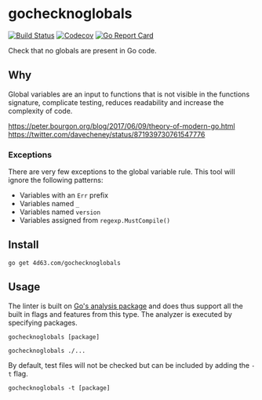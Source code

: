# gochecknoglobals

[![Build Status](https://img.shields.io/travis/leighmcculloch/gochecknoglobals.svg)](https://travis-ci.org/leighmcculloch/gochecknoglobals)
[![Codecov](https://img.shields.io/codecov/c/github/leighmcculloch/gochecknoglobals.svg)](https://codecov.io/gh/leighmcculloch/gochecknoglobals)
[![Go Report Card](https://goreportcard.com/badge/github.com/leighmcculloch/gochecknoglobals)](https://goreportcard.com/report/github.com/leighmcculloch/gochecknoglobals)

Check that no globals are present in Go code.

## Why

Global variables are an input to functions that is not visible in the functions signature, complicate testing, reduces readability and increase the complexity of code.

https://peter.bourgon.org/blog/2017/06/09/theory-of-modern-go.html
https://twitter.com/davecheney/status/871939730761547776

### Exceptions

There are very few exceptions to the global variable rule. This tool will ignore the following patterns:
 * Variables with an `Err` prefix
 * Variables named `_`
 * Variables named `version`
 * Variables assigned from `regexp.MustCompile()`

## Install

```
go get 4d63.com/gochecknoglobals
```

## Usage

The linter is built on [Go's analysis package] and does thus support all the
built in flags and features from this type. The analyzer is executed by
specifying packages.

[Go's analysis package]: https://pkg.go.dev/golang.org/x/tools/go/analysis

```
gochecknoglobals [package]
```

```
gochecknoglobals ./...
```

By default, test files will not be checked but can be included by adding the
`-t` flag.

```
gochecknoglobals -t [package]
```
